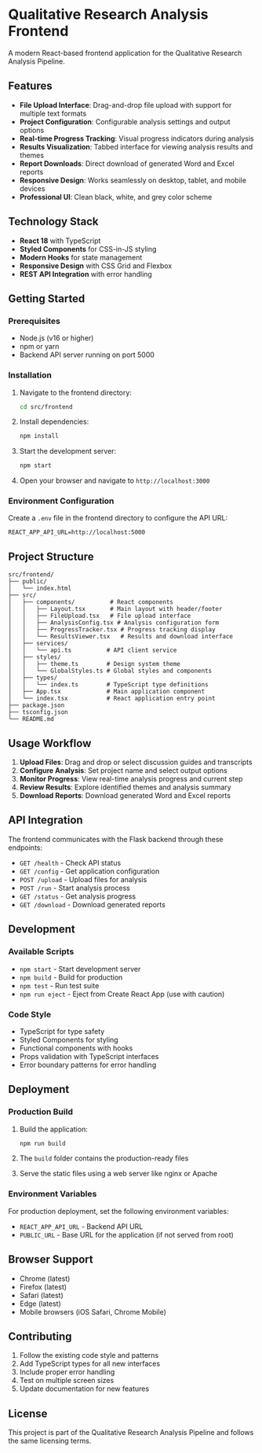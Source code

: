 # Qualitative Research Analysis Frontend

A modern React-based frontend application for the Qualitative Research Analysis Pipeline.

## Features

- **File Upload Interface**: Drag-and-drop file upload with support for multiple text formats
- **Project Configuration**: Configurable analysis settings and output options
- **Real-time Progress Tracking**: Visual progress indicators during analysis
- **Results Visualization**: Tabbed interface for viewing analysis results and themes
- **Report Downloads**: Direct download of generated Word and Excel reports
- **Responsive Design**: Works seamlessly on desktop, tablet, and mobile devices
- **Professional UI**: Clean black, white, and grey color scheme

## Technology Stack

- **React 18** with TypeScript
- **Styled Components** for CSS-in-JS styling
- **Modern Hooks** for state management
- **Responsive Design** with CSS Grid and Flexbox
- **REST API Integration** with error handling

## Getting Started

### Prerequisites

- Node.js (v16 or higher)
- npm or yarn
- Backend API server running on port 5000

### Installation

1. Navigate to the frontend directory:
   ```bash
   cd src/frontend
   ```

2. Install dependencies:
   ```bash
   npm install
   ```

3. Start the development server:
   ```bash
   npm start
   ```

4. Open your browser and navigate to `http://localhost:3000`

### Environment Configuration

Create a `.env` file in the frontend directory to configure the API URL:

```env
REACT_APP_API_URL=http://localhost:5000
```

## Project Structure

```
src/frontend/
├── public/
│   └── index.html
├── src/
│   ├── components/          # React components
│   │   ├── Layout.tsx       # Main layout with header/footer
│   │   ├── FileUpload.tsx   # File upload interface
│   │   ├── AnalysisConfig.tsx # Analysis configuration form
│   │   ├── ProgressTracker.tsx # Progress tracking display
│   │   └── ResultsViewer.tsx   # Results and download interface
│   ├── services/
│   │   └── api.ts          # API client service
│   ├── styles/
│   │   ├── theme.ts        # Design system theme
│   │   └── GlobalStyles.ts # Global styles and components
│   ├── types/
│   │   └── index.ts        # TypeScript type definitions
│   ├── App.tsx             # Main application component
│   └── index.tsx           # React application entry point
├── package.json
├── tsconfig.json
└── README.md
```

## Usage Workflow

1. **Upload Files**: Drag and drop or select discussion guides and transcripts
2. **Configure Analysis**: Set project name and select output options
3. **Monitor Progress**: View real-time analysis progress and current step
4. **Review Results**: Explore identified themes and analysis summary
5. **Download Reports**: Download generated Word and Excel reports

## API Integration

The frontend communicates with the Flask backend through these endpoints:

- `GET /health` - Check API status
- `GET /config` - Get application configuration
- `POST /upload` - Upload files for analysis
- `POST /run` - Start analysis process
- `GET /status` - Get analysis progress
- `GET /download` - Download generated reports

## Development

### Available Scripts

- `npm start` - Start development server
- `npm build` - Build for production
- `npm test` - Run test suite
- `npm run eject` - Eject from Create React App (use with caution)

### Code Style

- TypeScript for type safety
- Styled Components for styling
- Functional components with hooks
- Props validation with TypeScript interfaces
- Error boundary patterns for error handling

## Deployment

### Production Build

1. Build the application:
   ```bash
   npm run build
   ```

2. The `build` folder contains the production-ready files

3. Serve the static files using a web server like nginx or Apache

### Environment Variables

For production deployment, set the following environment variables:

- `REACT_APP_API_URL` - Backend API URL
- `PUBLIC_URL` - Base URL for the application (if not served from root)

## Browser Support

- Chrome (latest)
- Firefox (latest)
- Safari (latest)
- Edge (latest)
- Mobile browsers (iOS Safari, Chrome Mobile)

## Contributing

1. Follow the existing code style and patterns
2. Add TypeScript types for all new interfaces
3. Include proper error handling
4. Test on multiple screen sizes
5. Update documentation for new features

## License

This project is part of the Qualitative Research Analysis Pipeline and follows the same licensing terms.